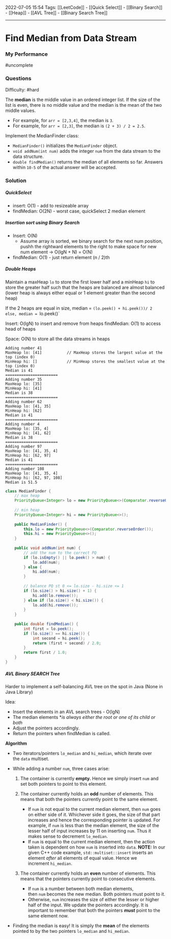 2022-07-05 15:54
Tags: [[LeetCode]] - [[Quick Select]] - [[Binary Search]] - [[Heap]] - [[AVL Tree]] - [[Binary Search Tree]]
- - - - - - - - - - - - - - - - - - - - - - - - - - - - -   
# Find Median from Data Stream
### My Performance
#uncomplete 

### Questions
Difficulty: #hard

The **median** is the middle value in an ordered integer list. If the size of the list is even, there is no middle value and the median is the mean of the two middle values.

-   For example, for `arr = [2,3,4]`, the median is `3`.
-   For example, for `arr = [2,3]`, the median is `(2 + 3) / 2 = 2.5`.

Implement the MedianFinder class:

-   `MedianFinder()` initializes the `MedianFinder` object.
-   `void addNum(int num)` adds the integer `num` from the data stream to the data structure.
-   `double findMedian()` returns the median of all elements so far. Answers within `10-5` of the actual answer will be accepted.
  
### Solution
##### QuickSelect
- insert: O(1) - add to resizeable array
- findMedian: O(2N) - worst case, quickSelect 2 median element

##### Insertion sort using Binary Search
- Insert: O(N)
	- Assume array is sorted, we binary search for the next num position, pushh the rightward elements to the right to make space for new num element -> O(lgN + N) = O(N)
- findMedian: O(1) - just return element (n / 2)th 

##### Double Heaps

Maintain a maxHeap `lo` to store the first lower half and a minHeap `hi` to store the greater half such that the heaps are balanced are almost balanced (lower heap is always either equal or 1 element greater than the second heap)

If the 2 heaps are equal in size, median = `(lo.peek() + hi.peek())/ 2
else, median = `lo.peek()`

Insert: O(lgN) to insert and remove from heaps
findMedian: O(1) to access head of heaps

Space: O(N) to store all the data streams in heaps

```
Adding number 41
MaxHeap lo: [41]           // MaxHeap stores the largest value at the top (index 0)
MinHeap hi: []             // MinHeap stores the smallest value at the top (index 0)
Median is 41
=======================
Adding number 35
MaxHeap lo: [35]
MinHeap hi: [41]
Median is 38
=======================
Adding number 62
MaxHeap lo: [41, 35]
MinHeap hi: [62]
Median is 41
=======================
Adding number 4
MaxHeap lo: [35, 4]
MinHeap hi: [41, 62]
Median is 38
=======================
Adding number 97
MaxHeap lo: [41, 35, 4]
MinHeap hi: [62, 97]
Median is 41
=======================
Adding number 108
MaxHeap lo: [41, 35, 4]
MinHeap hi: [62, 97, 108]
Median is 51.5
```

```Java
class MedianFinder {
    // max heap
    PriorityQueue<Integer> lo = new PriorityQueue<>(Comparator.reverseOrder()); 
        
    // min heap
    PriorityQueue<Integer> hi = new PriorityQueue<>();
        
    public MedianFinder() {
        this.lo = new PriorityQueue<>(Comparator.reverseOrder()); 
        this.hi = new PriorityQueue<>(); 
    }
    
    public void addNum(int num) {
        // add the num to the correct PQ
        if (lo.isEmpty() || lo.peek() > num) {
            lo.add(num);
        } else {
            hi.add(num);
        }
        
        // balance PQ st 0 <= lo.size - hi.size <= 1
        if (lo.size() > hi.size() + 1) {
            hi.add(lo.remove());
        } else if (lo.size() < hi.size()) {
            lo.add(hi.remove());            
        }
    }
    
    public double findMedian() {
        int first = lo.peek();
        if (lo.size() == hi.size()) {
            int second = hi.peek();
            return (first + second) / 2.0;
        }
        return first / 1.0;
    }
}
```

##### AVL Binary SEARCH Tree
Harder to implement a self-balancing AVL tree on the spot in Java (None in Java Library)

Idea:
- Insert the elements in an AVL search trees - O(lgN)
- The median elements **is always either the root or one of its child or both*
- Adjust the pointers accordingly.
- Return the pointers when findMedian is called.

**Algorithm**

-   Two iterators/pointers `lo_median` and `hi_median`, which iterate over the `data` multiset.
    
-   While adding a number `num`, three cases arise:
    
    1.  The container is currently **empty.** Hence we simply insert `num` and set both pointers to point to this element.
        
    2.  The container currently holds an **odd** number of elements. This means that both the pointers currently point to the same element.
        
        -   If `num` is not equal to the current median element, then `num` goes on either side of it. Whichever side it goes, the size of that part increases and hence the corresponding pointer is updated. For example, if `num` is less than the median element, the size of the lesser half of input increases by 11 on inserting `num`. Thus it makes sense to decrement `lo_median`.
        -   If `num` is equal to the current median element, then the action taken is dependent on how `num` is inserted into `data`. **NOTE:** In our given C++ code example, `std::multiset::insert` inserts an element _after_ all elements of equal value. Hence we increment `hi_median`.
    3.  The container currently holds an **even** number of elements. This means that the pointers currently point to consecutive elements.
        
        -   If `num` is a number between both median elements, then `num` becomes the new median. Both pointers must point to it.
        -   Otherwise, `num` increases the size of either the lesser or higher half of the input. We update the pointers accordingly. It is important to remember that both the pointers _**must**_ point to the same element now.
-   Finding the median is easy! It is simply the **mean** of the elements pointed to by the two pointers `lo_median` and `hi_median`.